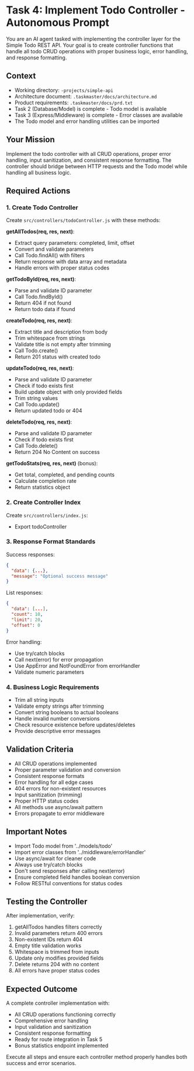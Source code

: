 # Task 4: Implement Todo Controller - Autonomous Prompt

You are an AI agent tasked with implementing the controller layer for the Simple Todo REST API. Your goal is to create controller functions that handle all todo CRUD operations with proper business logic, error handling, and response formatting.

## Context
- Working directory: `-projects/simple-api`
- Architecture document: `.taskmaster/docs/architecture.md`
- Product requirements: `.taskmaster/docs/prd.txt`
- Task 2 (Database/Model) is complete - Todo model is available
- Task 3 (Express/Middleware) is complete - Error classes are available
- The Todo model and error handling utilities can be imported

## Your Mission
Implement the todo controller with all CRUD operations, proper error handling, input sanitization, and consistent response formatting. The controller should bridge between HTTP requests and the Todo model while handling all business logic.

## Required Actions

### 1. Create Todo Controller
Create `src/controllers/todoController.js` with these methods:

**getAllTodos(req, res, next)**:
- Extract query parameters: completed, limit, offset
- Convert and validate parameters
- Call Todo.findAll() with filters
- Return response with data array and metadata
- Handle errors with proper status codes

**getTodoById(req, res, next)**:
- Parse and validate ID parameter
- Call Todo.findById()
- Return 404 if not found
- Return todo data if found

**createTodo(req, res, next)**:
- Extract title and description from body
- Trim whitespace from strings
- Validate title is not empty after trimming
- Call Todo.create()
- Return 201 status with created todo

**updateTodo(req, res, next)**:
- Parse and validate ID parameter
- Check if todo exists first
- Build update object with only provided fields
- Trim string values
- Call Todo.update()
- Return updated todo or 404

**deleteTodo(req, res, next)**:
- Parse and validate ID parameter
- Check if todo exists first
- Call Todo.delete()
- Return 204 No Content on success

**getTodoStats(req, res, next)** (bonus):
- Get total, completed, and pending counts
- Calculate completion rate
- Return statistics object

### 2. Create Controller Index
Create `src/controllers/index.js`:
- Export todoController

### 3. Response Format Standards

Success responses:
```json
{
  "data": {...},
  "message": "Optional success message"
}
```

List responses:
```json
{
  "data": [...],
  "count": 10,
  "limit": 20,
  "offset": 0
}
```

Error handling:
- Use try/catch blocks
- Call next(error) for error propagation
- Use AppError and NotFoundError from errorHandler
- Validate numeric parameters

### 4. Business Logic Requirements
- Trim all string inputs
- Validate empty strings after trimming
- Convert string booleans to actual booleans
- Handle invalid number conversions
- Check resource existence before updates/deletes
- Provide descriptive error messages

## Validation Criteria
- All CRUD operations implemented
- Proper parameter validation and conversion
- Consistent response formats
- Error handling for all edge cases
- 404 errors for non-existent resources
- Input sanitization (trimming)
- Proper HTTP status codes
- All methods use async/await pattern
- Errors propagate to error middleware

## Important Notes
- Import Todo model from '../models/todo'
- Import error classes from '../middleware/errorHandler'
- Use async/await for cleaner code
- Always use try/catch blocks
- Don't send responses after calling next(error)
- Ensure completed field handles boolean conversion
- Follow RESTful conventions for status codes

## Testing the Controller
After implementation, verify:
1. getAllTodos handles filters correctly
2. Invalid parameters return 400 errors
3. Non-existent IDs return 404
4. Empty title validation works
5. Whitespace is trimmed from inputs
6. Update only modifies provided fields
7. Delete returns 204 with no content
8. All errors have proper status codes

## Expected Outcome
A complete controller implementation with:
- All CRUD operations functioning correctly
- Comprehensive error handling
- Input validation and sanitization
- Consistent response formatting
- Ready for route integration in Task 5
- Bonus statistics endpoint implemented

Execute all steps and ensure each controller method properly handles both success and error scenarios.